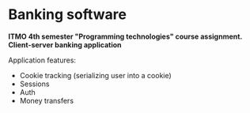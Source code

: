 # Banking software

<b>ITMO 4th semester "Programming technologies" course assignment. Client-server banking application </b> 

Application features:

- Cookie tracking (serializing user into a cookie)
- Sessions 
- Auth
- Money transfers
